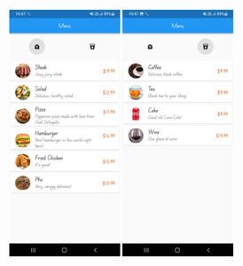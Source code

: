 <img src="./food.jpg" alt="Food list" width="200" /> <img src="./drink.jpg" alt="Drink list" width="200" />
